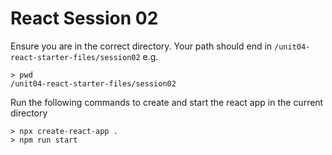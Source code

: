 # React Session 02

Ensure you are in the correct directory. Your path should end in `/unit04-react-starter-files/session02` e.g.

```shell
> pwd
/unit04-react-starter-files/session02
```

Run the following commands to create and start the react app in the current directory

```shell
> npx create-react-app .
> npm run start
```